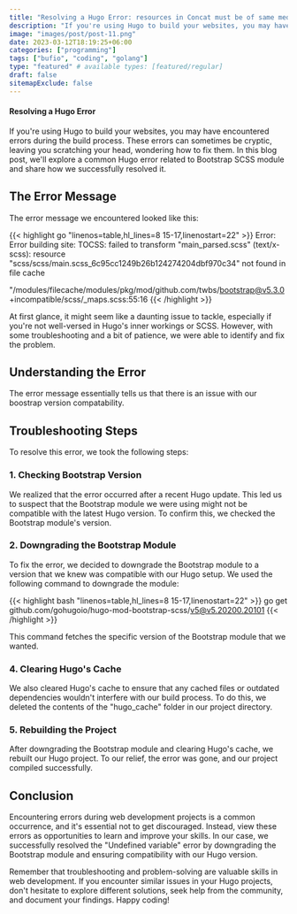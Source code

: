 ```yaml
---
title: "Resolving a Hugo Error: resources in Concat must be of same media type, got text/x-scss and text/css "
description: "If you're using Hugo to build your websites, you may have encountered errors during the build process. These errors can sometimes be cryptic, leaving you scratching your head, wondering how to fix them. In this blog post, we'll explore a common Hugo error related to Bootstrap SCSS module and share how we successfully resolved it."
image: "images/post/post-11.png"
date: 2023-03-12T18:19:25+06:00
categories: ["programming"]
tags: ["bufio", "coding", "golang"]
type: "featured" # available types: [featured/regular]
draft: false
sitemapExclude: false
---
```




#### Resolving a Hugo Error

If you're using Hugo to build your websites, you may have encountered errors during the build process. These errors can sometimes be cryptic, leaving you scratching your head, wondering how to fix them. In this blog post, we'll explore a common Hugo error related to Bootstrap SCSS module and share how we successfully resolved it.


## The Error Message

The error message we encountered looked like this:

{{< highlight go "linenos=table,hl_lines=8 15-17,linenostart=22" >}}
Error: Error building site: TOCSS: failed to transform "main_parsed.scss" (text/x-scss): resource "scss/scss/main.scss_6c95cc1249b26b124274204dbf970c34" not found in file cache

"/modules/filecache/modules/pkg/mod/github.com/twbs/bootstrap@v5.3.0+incompatible/scss/_maps.scss:55:16
{{< /highlight >}}

At first glance, it might seem like a daunting issue to tackle, especially if you're not well-versed in Hugo's inner workings or SCSS. However, with some troubleshooting and a bit of patience, we were able to identify and fix the problem.

## Understanding the Error

The error message essentially tells us that there is an issue with our boostrap version compatability.

## Troubleshooting Steps

To resolve this error, we took the following steps:

### 1. Checking Bootstrap Version

We realized that the error occurred after a recent Hugo update. This led us to suspect that the Bootstrap module we were using might not be compatible with the latest Hugo version. To confirm this, we checked the Bootstrap module's version.

### 2. Downgrading the Bootstrap Module

To fix the error, we decided to downgrade the Bootstrap module to a version that we knew was compatible with our Hugo setup. We used the following command to downgrade the module:

{{< highlight bash "linenos=table,hl_lines=8 15-17,linenostart=22" >}}
go get github.com/gohugoio/hugo-mod-bootstrap-scss/v5@v5.20200.20101
{{< /highlight >}}

This command fetches the specific version of the Bootstrap module that we wanted.

### 4. Clearing Hugo's Cache

We also cleared Hugo's cache to ensure that any cached files or outdated dependencies wouldn't interfere with our build process. To do this, we deleted the contents of the "hugo_cache" folder in our project directory.

### 5. Rebuilding the Project

After downgrading the Bootstrap module and clearing Hugo's cache, we rebuilt our Hugo project. To our relief, the error was gone, and our project compiled successfully.

## Conclusion

Encountering errors during web development projects is a common occurrence, and it's essential not to get discouraged. Instead, view these errors as opportunities to learn and improve your skills. In our case, we successfully resolved the "Undefined variable" error by downgrading the Bootstrap module and ensuring compatibility with our Hugo version.

Remember that troubleshooting and problem-solving are valuable skills in web development. If you encounter similar issues in your Hugo projects, don't hesitate to explore different solutions, seek help from the community, and document your findings. Happy coding!